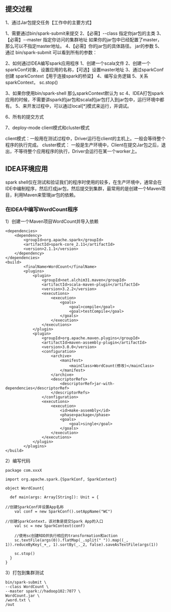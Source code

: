 

## 提交过程

1、通过Jar包提交任务【工作中的主要方式】

1、需要通过bin/spark-submit来提交
2、【必需】--class 指定你jar包的主类
3、【必需】--master 指定你访问的集群地址  如果你的jar包中已经配置了master，那么可以不指定master地址。
4、【必需】你的jar包的具体路径。 jar的参数
5、通过  bin/spark-submit 可以看到所有的参数：


2、如何通过IDEA编写spark应用程序
    1、创建一个scala文件
    2、创建一个 sparkConf对象，设置应用的名称，【可选】设置master地址
    3、通过sparkConf创建 sparkContext【用于连接spark的桥梁】
    4、编写业务逻辑
    5、关系sparkContext， sc.stop()

3、如果你使用bin/spark-shell 那么sparkContext默认为 sc
4、IDEA打包spark应用的时候，不需要讲spark的jar包和scala的jar包打入到jar包中，运行环境中都有。
5、来开发过程中，可以通过local[*]模式来运行，并调试。

6、所有的提交方式



7、deploy-mode  client模式和cluster模式

client模式：一般用在测试过程中，Driver运行在client的主机上。一般会等待整个程序的执行完成。
cluster模式： 一般是生产环境中，Client在提交Jar包之后，退出，不等待整个应用程序的执行，Driver会运行在某一个worker上。


## IDEA环境应用
spark shell仅在测试和验证我们的程序时使用的较多，在生产环境中，通常会在IDE中编制程序，然后打成jar包，然后提交到集群，最常用的是创建一个Maven项目，利用Maven来管理jar包的依赖。
### 在IDEA中编写WordCount程序
1）创建一个Maven项目WordCount并导入依赖
```
<dependencies>
    <dependency>
        <groupId>org.apache.spark</groupId>
        <artifactId>spark-core_2.11</artifactId>
        <version>2.1.1</version>
    </dependency>
</dependencies>
<build>
        <finalName>WordCount</finalName>
        <plugins>
            <plugin>
                <groupId>net.alchim31.maven</groupId>
                <artifactId>scala-maven-plugin</artifactId>
                <version>3.2.2</version>
                <executions>
                    <execution>
                        <goals>
                            <goal>compile</goal>
                            <goal>testCompile</goal>
                        </goals>
                    </execution>
                </executions>
            </plugin>
            <plugin>
                <groupId>org.apache.maven.plugins</groupId>
                <artifactId>maven-assembly-plugin</artifactId>
                <version>3.0.0</version>
                <configuration>
                    <archive>
                        <manifest>
                            <mainClass>WordCount(修改)</mainClass>
                        </manifest>
                    </archive>
                    <descriptorRefs>
                        <descriptorRef>jar-with-dependencies</descriptorRef>
                    </descriptorRefs>
                </configuration>
                <executions>
                    <execution>
                        <id>make-assembly</id>
                        <phase>package</phase>
                        <goals>
                            <goal>single</goal>
                        </goals>
                    </execution>
                </executions>
            </plugin>
        </plugins>
</build>
```
2）编写代码
```
package com.xxxX

import org.apache.spark.{SparkConf, SparkContext}

object WordCount{

  def main(args: Array[String]): Unit = {

//创建SparkConf并设置App名称
    val conf = new SparkConf().setAppName("WC")

//创建SparkContext，该对象是提交Spark App的入口
    val sc = new SparkContext(conf)

    //使用sc创建RDD并执行相应的transformation和action
    sc.textFile(args(0)).flatMap(_.split(" ")).map((_, 1)).reduceByKey(_+_, 1).sortBy(_._2, false).saveAsTextFile(args(1))

    sc.stop()
  }
}
```
3）打包到集群测试
```
bin/spark-submit \
--class WordCount \
--master spark://hadoop102:7077 \
WordCount.jar \
/word.txt \
/out
```


